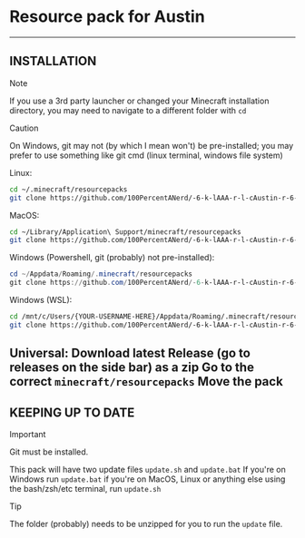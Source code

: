 # Resource pack for Austin
---

## INSTALLATION

> [!NOTE]
> If you use a 3rd party launcher or changed your Minecraft installation directory, you may need to navigate to a different folder with ```cd```

> [!CAUTION]
> On Windows, git may not (by which I mean won't) be pre-installed; you may prefer to use something like git cmd (linux terminal, windows file system)

Linux:
```sh
cd ~/.minecraft/resourcepacks
git clone https://github.com/100PercentANerd/-6-k-lAAA-r-l-cAustin-r-6-l-kAAA/ ./§6§k§lAAA§r§l§cAustin§r§6§lkAAA
```
MacOS:
```sh
cd ~/Library/Application\ Support/minecraft/resourcepacks
git clone https://github.com/100PercentANerd/-6-k-lAAA-r-l-cAustin-r-6-l-kAAA/ ./§6§k§lAAA§r§l§cAustin§r§6§lkAAA
```
Windows (Powershell, git (probably) not pre-installed):
```powershell
cd ~/Appdata/Roaming/.minecraft/resourcepacks
git clone https://github.com/100PercentANerd/-6-k-lAAA-r-l-cAustin-r-6-l-kAAA/ .\§6§k§lAAA§r§l§cAustin§r§6§lkAAA
```

Windows (WSL):
```sh
cd /mnt/c/Users/{YOUR-USERNAME-HERE}/Appdata/Roaming/.minecraft/resourcepacks
git clone https://github.com/100PercentANerd/-6-k-lAAA-r-l-cAustin-r-6-l-kAAA/ ./§6§k§lAAA§r§l§cAustin§r§6§lkAAA
```

Universal:
Download latest Release (go to releases on the side bar) as a zip
Go to the correct ```minecraft/resourcepacks```
Move the pack
---
## KEEPING UP TO DATE

> [!IMPORTANT]
> Git must be installed.

This pack will have two update files
```update.sh``` and ```update.bat```
If you're on Windows run ```update.bat``` if you're on MacOS, Linux or anything else using the bash/zsh/etc terminal, run ```update.sh```

> [!TIP]
> The folder (probably) needs to be unzipped for you to run the ```update``` file.
